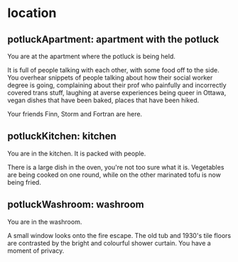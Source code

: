 # location

## potluckApartment: apartment with the potluck

You are at the apartment where the potluck is being held.

It is full of people talking with each other, with some food off to the side.
You overhear snippets of people talking about how their social worker degree
is going, complaining about their prof who painfully and incorrectly covered
trans stuff, laughing at averse experiences being queer in Ottawa, vegan dishes 
that have been baked, places that have been hiked.

Your friends Finn, Storm and Fortran are here.

## potluckKitchen: kitchen

You are in the kitchen. It is packed with people.

There is a large dish in the oven, you're not too sure what it is. 
Vegetables are being cooked on one round, while on the other marinated
tofu is now being fried.

## potluckWashroom: washroom

You are in the washroom. 

A small window looks onto the fire escape. The old tub and 1930's tile floors
are contrasted by the bright and colourful shower curtain. You have a moment
of privacy.